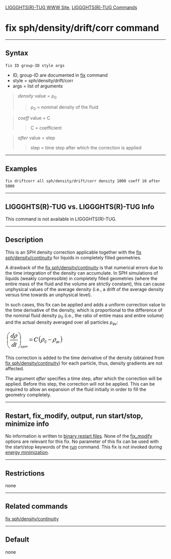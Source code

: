 [LIGGGHTS(R)-TUG WWW Site](http://www.cfdem.com),
[LIGGGHTS(R)-TUG Commands](Section_commands.html#comm)

fix sph/density/drift/corr command
===============
* * *
Syntax
---------------------

```
fix ID group-ID style args

```

* ID, group-ID are documented in [fix](fix.html) command
* style = sph/density/drift/corr
* args = list of arguments

> _density_ value = &#961;<sub>0</sub>
>> &#961;<sub>0</sub> = nominal density of the fluid

> _coeff_ value = C
>> C = coefficient

> _after_ value = step
>> step = time step after which the correction is applied

* * *
Examples
---------------------
```
fix driftcorr all sph/density/drift/corr density 1000 coeff 10 after 5000
```

* * *
LIGGGHTS(R)-TUG vs. LIGGGHTS(R)-TUG Info
---------------------
This command is not available in LIGGGHTS(R)-TUG.

* * *
Description
---------------------
This is an SPH density correction applicable together with the
[fix sph/density/continuity](fix_sph_density_continuity.html)
for liquids in completely filled geometries.

A drawback of the [fix sph/density/continuity](fix_sph_density_continuity.html)
is that numerical errors due to the time integration of the density can accumulate.
In SPH simulations of liquids (weakly compressible) in completely filled geometries
(where the entire mass of the fluid and the volume are strictly constant), this
can cause unphysical values of the average density (i.e., a drift
of the average density versus time towards an unphysical level).

In such cases, this fix can be applied and adds a uniform correction value to
the time derivative of the density, which is proportional to the
difference of the nominal fluid density &#961;<sub>0</sub>
(i.e., the ratio of entire mass and entire volume) and the
actual density averaged over all particles &#961;<sub>av</sub>:

![Eq1](Eqs/fix_sph_density_drift_corr_eq1.jpg)

This correction is added to the time derivative of the density (obtained from
[fix sph/density/continuity](fix_sph_density_continuity.html)) for each
particle, thus, density gradients are not affected.

The argument _after_ specifies a time step, after which the correction will be
applied. Before this step, the correction will not be applied. This can be required
to allow an expansion of the fluid initially in order to fill the geometry completely.

* * *
Restart, fix_modify, output, run start/stop, minimize info
---------------------
No information is written to [binary restart files](restart.html).
None of the [fix_modify](fix_modify.html) options are relevant for this fix.
No parameter of this fix can be used with the start/stop keywords of the
[run](run.html) command. This fix is not invoked during
[energy minimization](minimize.html).

* * *
Restrictions
---------------------
none

* * *
Related commands
---------------------
[fix sph/density/continuity](fix_sph_density_continuity.html)

* * *
Default
---------------------
none
